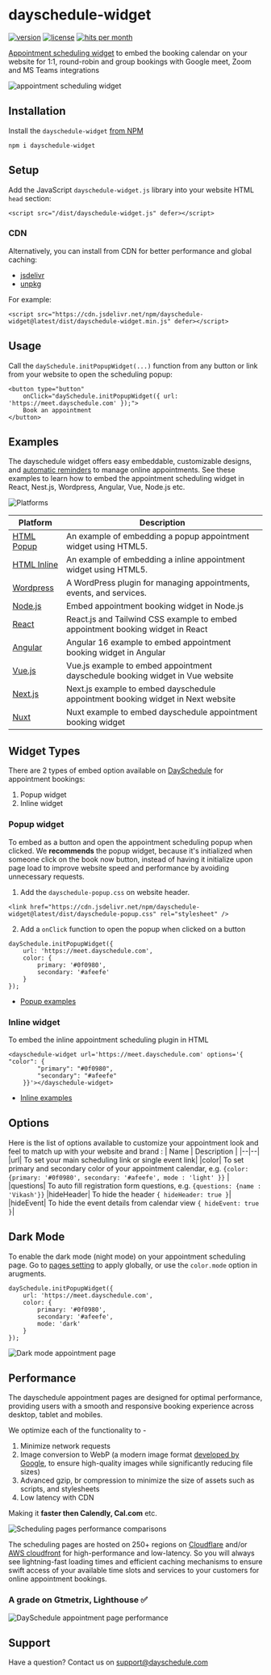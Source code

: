# dayschedule-widget
[![version](https://img.shields.io/npm/v/dayschedule-widget.svg)](https://www.npmjs.com/package/dayschedule-widget)
[![license](https://img.shields.io/npm/l/dayschedule-widget.svg)](https://www.npmjs.com/package/dayschedule-widget)
[![hits per month](https://data.jsdelivr.com/v1/package/npm/dayschedule-widget/badge)](https://www.jsdelivr.com/package/npm/dayschedule-widget)

[Appointment scheduling widget](https://dayschedule.com/widget) to embed the booking calendar on your website for 1:1, round-robin and group bookings with Google meet, Zoom and MS Teams integrations

![appointment scheduling widget](https://user-images.githubusercontent.com/6106479/212533356-d9a9e6fe-733f-48f4-a047-d8b9079f1813.png)


## Installation
Install the `dayschedule-widget` [from NPM](https://www.npmjs.com/package/dayschedule-widget)
```
npm i dayschedule-widget
```

## Setup
Add the JavaScript `dayschedule-widget.js` library into your website HTML `head` section:

```
<script src="/dist/dayschedule-widget.js" defer></script>
```

### CDN
Alternatively, you can install from CDN for better performance and global caching:
- [jsdelivr](https://www.jsdelivr.com/package/npm/dayschedule-widget)
- [unpkg](https://unpkg.com/browse/dayschedule-widget@latest/dist/)

For example: 

```
<script src="https://cdn.jsdelivr.net/npm/dayschedule-widget@latest/dist/dayschedule-widget.min.js" defer></script>
```

## Usage
Call the `daySchedule.initPopupWidget(...)` function from any button or link from your website to open the scheduling popup:
```
<button type="button" 
	onClick="daySchedule.initPopupWidget({ url: 'https://meet.dayschedule.com' });">
	Book an appointment
</button>
```
## Examples
The dayschedule widget offers easy embeddable, customizable designs, and [automatic reminders](https://dayschedule.com/docs/t/how-to-send-automatic-email-reminder-for-meetings/365) to manage online appointments. See these examples to learn how to embed the appointment scheduling widget in React, Nest.js, Wordpress, Angular, Vue, Node.js etc.

![Platforms](/assets/platforms.png)

| Platform   | Description                                                           |
|------------|-----------------------------------------------------------------------|
| [HTML Popup](https://stackblitz.com/edit/popup-appointment-widget-for-website) | An example of embedding a popup appointment widget using HTML5.|
| [HTML Inline](https://stackblitz.com/edit/inline-appointment-widget-for-website) | An example of embedding a inline appointment widget using HTML5.|
| [Wordpress](https://wordpress.org/plugins/dayschedule-appointment-event-and-service-booking/) | A WordPress plugin for managing appointments, events, and services.|
| [Node.js](https://stackblitz.com/edit/appointment-booking-widget-in-node-js) | Embed appointment booking widget in Node.js|
| [React](https://stackblitz.com/edit/react-appointment-booking-widget) | React.js and Tailwind CSS example to embed appointment booking widget in React |
| [Angular](https://stackblitz.com/edit/angular-appointment-booking-widget) | Angular 16 example to embed appointment booking widget in Angular|
| [Vue.js](https://stackblitz.com/edit/vue-booking-widget) | Vue.js example to embed appointment dayschedule booking widget in Vue website|
| [Next.js](https://stackblitz.com/edit/next-js-appointment-booking-widget) | Next.js example to embed dayschedule appointment booking widget in Next website|
| [Nuxt](https://stackblitz.com/edit/nuxt-appointment-booking-widget) | Nuxt example to embed dayschedule appointment booking widget|

## Widget Types
There are 2 types of embed option available on [DaySchedule](https://dayschedule.com/) for appointment bookings:
1. Popup widget
2. Inline widget

### Popup widget
To embed as a button and open the appointment scheduling popup when clicked. We **recommends** the popup widget, because it's initialized when someone click on the book now button, instead of having it initialize upon page load to improve website speed and performance by avoiding unnecessary requests.

1. Add the `dayschedule-popup.css` on website header.

```
<link href="https://cdn.jsdelivr.net/npm/dayschedule-widget@latest/dist/dayschedule-popup.css" rel="stylesheet" />

```
2. Add a `onClick` function to open the popup when clicked on a button
```
daySchedule.initPopupWidget({
	url: 'https://meet.dayschedule.com',
	color: {
		primary: '#0f0980',
		secondary: '#afeefe'
	}
});
```

- [Popup examples](https://dayschedule.github.io/dayschedule-widget/examples/popup.html)

### Inline widget
To embed the inline appointment scheduling plugin in HTML
```
<dayschedule-widget url='https://meet.dayschedule.com' options='{ "color": {
        "primary": "#0f0980",
        "secondary": "#afeefe"
    }}'></dayschedule-widget>
```

- [Inline examples](https://dayschedule.github.io/dayschedule-widget/examples/inline.html)

## Options
Here is the list of options available to customize your appointment look and feel to match up with your website and brand :
| Name | Description |
|--|--|
|url| To set your main scheduling link or single event link|
|color| To set primary and secondary color of your appointment calendar, e.g. `{color: {primary: '#0f0980', secondary: '#afeefe', mode : 'light' }}`  |
|questions| To auto fill registration form questions, e.g. `{questions: {name : 'Vikash'}}`
|hideHeader| To hide the header `{ hideHeader: true }`|
|hideEvent| To hide the event details from calendar view `{ hideEvent: true }`|

## Dark Mode
To enable the dark mode (night mode) on your appointment scheduling page. Go to [pages setting](https://dayschedule.com/docs/t/branding/285) to apply globally, or use the `color.mode` option in arugments.
```
daySchedule.initPopupWidget({
	url: 'https://meet.dayschedule.com',
	color: {
		primary: '#0f0980',
		secondary: '#afeefe',
		mode: 'dark'
	}
});
```

![Dark mode appointment page](https://github.com/dayschedule/dayschedule-widget/assets/6106479/debf551a-2c73-4d10-acc5-68f6bdfdbab5)

## Performance

The dayschedule appointment pages are designed for optimal performance, providing users with a smooth and responsive booking experience across desktop, tablet and mobiles.

We optimize each of the functionality to - 
1. Minimize network requests
2. Image conversion to WebP (a modern image format [developed by Google](https://developers.google.com/speed/webp), to ensure high-quality images while significantly reducing file sizes)
3. Advanced gzip, br compression to minimize the size of assets such as scripts, and stylesheets
4. Low latency with CDN

Making it **faster then Calendly, Cal.com** etc. 

![Scheduling pages performance comparisons](/assets/appointment-scheduler-performance-comparison.png)

The scheduling pages are hosted on 250+ regions on [Cloudflare](https://www.cloudflare.com/network/) and/or [AWS cloudfront](https://aws.amazon.com/cloudfront/) for high-performance and low-latency. So you will always see lightning-fast loading times and efficient caching mechanisms to ensure swift access of your available time slots and services to your customers for online appointment bookings.

### A grade on Gtmetrix, Lighthouse :white_check_mark:

![DaySchedule appointment page performance](/assets/dayschedule-performance.png)

## Support

Have a question? Contact us on support@dayschedule.com